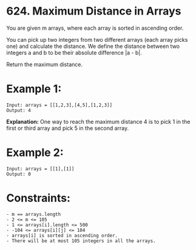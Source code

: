 # 624. Maximum Distance in Arrays

You are given m arrays, where each array is sorted in ascending order.

You can pick up two integers from two different arrays (each array picks one) and calculate the distance. We define the distance between two integers a and b to be their absolute difference |a - b|.

Return the maximum distance.


# Example 1:
```
Input: arrays = [[1,2,3],[4,5],[1,2,3]]
Output: 4
```
**Explanation:** One way to reach the maximum distance 4 is to pick 1 in the first or third array and pick 5 in the second array.


# Example 2:
```
Input: arrays = [[1],[1]]
Output: 0
```

# Constraints:
```
- m == arrays.length
- 2 <= m <= 105
- 1 <= arrays[i].length <= 500
- -104 <= arrays[i][j] <= 104
- arrays[i] is sorted in ascending order.
- There will be at most 105 integers in all the arrays.
```